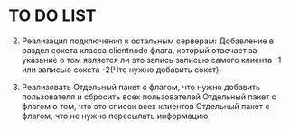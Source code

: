 # TO DO LIST



2) Реализация подключения к остальным серверам:
Добавление в раздел сокета  класса clientnode флага, который отвечает за указание о том является ли это запись
записью самого клиента -1 или записью сокета -2(Что нужно добавить сокет);

3) Реализовать
Отдельный пакет с флагом, что нужно добавить пользователя и сбросить всех пользователей 
Отдельный пакет с флагом о том, что это список всех клиентов
Отдельный пакет с флагом, что не нужно пересылать информацию
